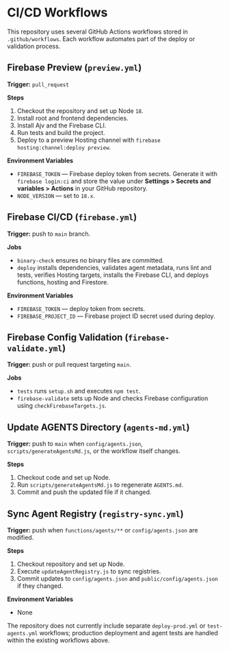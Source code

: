 # CI/CD Workflows

This repository uses several GitHub Actions workflows stored in `.github/workflows`.
Each workflow automates part of the deploy or validation process.

## Firebase Preview (`preview.yml`)

**Trigger:** `pull_request`

**Steps**
1. Checkout the repository and set up Node `18`.
2. Install root and frontend dependencies.
3. Install Ajv and the Firebase CLI.
4. Run tests and build the project.
5. Deploy to a preview Hosting channel with `firebase hosting:channel:deploy preview`.

**Environment Variables**
- `FIREBASE_TOKEN` &mdash; Firebase deploy token from secrets. Generate it with `firebase login:ci` and store the value under **Settings > Secrets and variables > Actions** in your GitHub repository.
- `NODE_VERSION` &mdash; set to `18.x`.

## Firebase CI/CD (`firebase.yml`)

**Trigger:** push to `main` branch.

**Jobs**
- `binary-check` ensures no binary files are committed.
- `deploy` installs dependencies, validates agent metadata, runs lint and tests, verifies Hosting targets, installs the Firebase CLI, and deploys functions, hosting and Firestore.

**Environment Variables**
- `FIREBASE_TOKEN` &mdash; deploy token from secrets.
- `FIREBASE_PROJECT_ID` &mdash; Firebase project ID secret used during deploy.

## Firebase Config Validation (`firebase-validate.yml`)

**Trigger:** push or pull request targeting `main`.

**Jobs**
- `tests` runs `setup.sh` and executes `npm test`.
- `firebase-validate` sets up Node and checks Firebase configuration using `checkFirebaseTargets.js`.

## Update AGENTS Directory (`agents-md.yml`)

**Trigger:** push to `main` when `config/agents.json`, `scripts/generateAgentsMd.js`, or the workflow itself changes.

**Steps**
1. Checkout code and set up Node.
2. Run `scripts/generateAgentsMd.js` to regenerate `AGENTS.md`.
3. Commit and push the updated file if it changed.

## Sync Agent Registry (`registry-sync.yml`)

**Trigger:** push when `functions/agents/**` or `config/agents.json` are modified.

**Steps**
1. Checkout repository and set up Node.
2. Execute `updateAgentRegistry.js` to sync registries.
3. Commit updates to `config/agents.json` and `public/config/agents.json` if they changed.

**Environment Variables**
- None

The repository does not currently include separate `deploy-prod.yml` or `test-agents.yml` workflows; production deployment and agent tests are handled within the existing workflows above.
